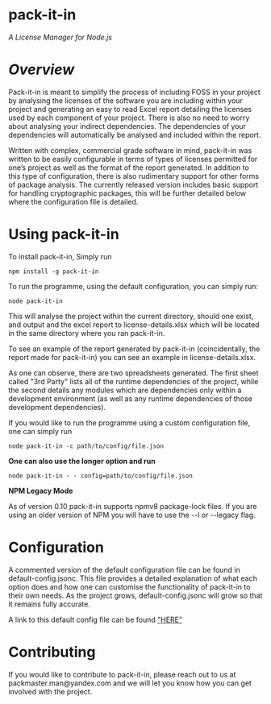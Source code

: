 pack-it-in
==========

*A License Manager for Node.js*

*Overview*
========

Pack-it-in is meant to simplify the process of including FOSS in your project by
analysing the licenses of the software you are including within your project and
generating an easy to read Excel report detailing the licenses used by each
component of your project. There is also no need to worry about analysing your
indirect dependencies. The dependencies of your dependencies will automatically
be analysed and included within the report.

Written with complex, commercial grade software in mind, pack-it-in was written
to be easily configurable in terms of types of licenses permitted for one’s
project as well as the format of the report generated. In addition to this type
of configuration, there is also rudimentary support for other forms of package
analysis. The currently released version includes basic support for handling
cryptographic packages, this will be further detailed below where the
configuration file is detailed.

Using pack-it-in
================

To install pack-it-in, Simply run

```
npm install -g pack-it-in
```

To run the programme, using the default configuration, you can simply run:

```
node pack-it-in
```

This will analyse the project within the current directory, should one exist,
and output and the excel report to license-details.xlsx which will be located in
the same directory where you ran pack-it-in.

To see an example of the report generated by pack-it-in (coincidentally, the
report made for pack-it-in) you can see an example in license-details.xlsx.

As one can observe, there are two spreadsheets generated. The first sheet called "3rd Party"
lists all of the runtime dependencies of the project, while the second details any modules which are
dependencies only within a development environment (as well as any runtime dependencies of those development
dependencies).

If you would like to run the programme using a custom configuration file, one
can simply run

```
node pack-it-in -c path/to/config/file.json
```

**One can also use the longer option and run**

```
node pack-it-in - - config=path/to/config/file.json
```

**NPM Legacy Mode**

As of version 0.10 pack-it-in supports npmv8 package-lock files. If you are using an older version of NPM you will have to use the --l or --legacy flag. 

Configuration
=============

A commented version of the default configuration file can be found in
default-config.jsonc. This file provides a detailed explanation of what each
option does and how one can customise the functionality of pack-it-in to their
own needs. As the project grows, default-config.jsonc will grow so that it
remains fully accurate.

A link to this default config file can be found [&#34;HERE&#34;](https://github.com/RevRocky/pack-it-in/blob/master/default-config.jsonc)

Contributing
============

If you would like to contribute to pack-it-in, please reach out to us at
packmaster.man\@yandex.com and we will let you know how you can get involved
with the project.
